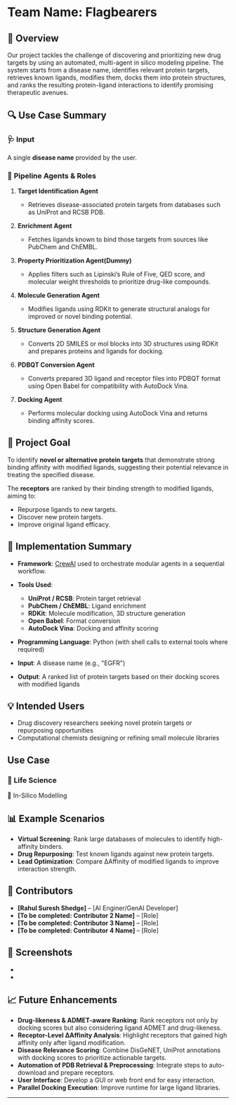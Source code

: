# **Team Name: Flagbearers**

## 🧬 Overview

Our project tackles the challenge of discovering and prioritizing new drug targets by using an automated, multi-agent in silico modeling pipeline. The system starts from a disease name, identifies relevant protein targets, retrieves known ligands, modifies them, docks them into protein structures, and ranks the resulting protein-ligand interactions to identify promising therapeutic avenues.

## 🔍 Use Case Summary

### 🩺 **Input**

A single **disease name** provided by the user.

### 🧠 **Pipeline Agents & Roles**

1. **Target Identification Agent**

   * Retrieves disease-associated protein targets from databases such as UniProt and RCSB PDB.

2. **Enrichment Agent**

   * Fetches ligands known to bind those targets from sources like PubChem and ChEMBL.

3. **Property Prioritization Agent(Dummy)**

   * Applies filters such as Lipinski’s Rule of Five, QED score, and molecular weight thresholds to prioritize drug-like compounds.

4. **Molecule Generation Agent**

   * Modifies ligands using RDKit to generate structural analogs for improved or novel binding potential.

5. **Structure Generation Agent**

   * Converts 2D SMILES or mol blocks into 3D structures using RDKit and prepares proteins and ligands for docking.

6. **PDBQT Conversion Agent**

   * Converts prepared 3D ligand and receptor files into PDBQT format using Open Babel for compatibility with AutoDock Vina.

7. **Docking Agent**

   * Performs molecular docking using AutoDock Vina and returns binding affinity scores.

## 🎯 Project Goal

To identify **novel or alternative protein targets** that demonstrate strong binding affinity with modified ligands, suggesting their potential relevance in treating the specified disease.

The **receptors** are ranked by their binding strength to modified ligands, aiming to:

* Repurpose ligands to new targets.
* Discover new protein targets.
* Improve original ligand efficacy.

## 🧬 Implementation Summary

* **Framework**: [CrewAI](https://www.crewai.com/) used to orchestrate modular agents in a sequential workflow.

* **Tools Used**:

  * **UniProt / RCSB**: Protein target retrieval
  * **PubChem / ChEMBL**: Ligand enrichment
  * **RDKit**: Molecule modification, 3D structure generation
  * **Open Babel**: Format conversion
  * **AutoDock Vina**: Docking and affinity scoring

* **Programming Language**: Python (with shell calls to external tools where required)

* **Input**: A disease name (e.g., "EGFR")

* **Output**: A ranked list of protein targets based on their docking scores with modified ligands

## 💡 Intended Users

* Drug discovery researchers seeking novel protein targets or repurposing opportunities
* Computational chemists designing or refining small molecule libraries

## Use Case
### 🧬 Life Science
  🔬 In-Silico Modelling

## 📊 Example Scenarios

* **Virtual Screening**: Rank large databases of molecules to identify high-affinity binders.
* **Drug Repurposing**: Test known ligands against new protein targets.
* **Lead Optimization**: Compare ΔAffinity of modified ligands to improve interaction strength.

## 👥 Contributors

* **\[Rahul Suresh Shedge]** – \[AI Enginer/GenAI Developer]
* **\[To be completed: Contributor 2 Name]** – \[Role]
* **\[To be completed: Contributor 3 Name]** – \[Role]
* **\[To be completed: Contributor 4 Name]** – \[Role]

## 📸 Screenshots

*
*

## 📈 Future Enhancements

* **Drug-likeness & ADMET-aware Ranking**: Rank receptors not only by docking scores but also considering ligand ADMET and drug-likeness.
* **Receptor-Level ΔAffinity Analysis**: Highlight receptors that gained high affinity only after ligand modification.
* **Disease Relevance Scoring**: Combine DisGeNET, UniProt annotations with docking scores to prioritize actionable targets.
* **Automation of PDB Retrieval & Preprocessing**: Integrate steps to auto-download and prepare receptors.
* **User Interface**: Develop a GUI or web front end for easy interaction.
* **Parallel Docking Execution**: Improve runtime for large ligand libraries.

---

